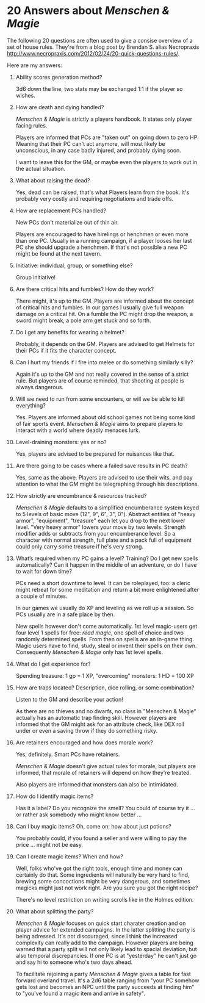 # 20 Answers about *Menschen & Magie*

The following 20 questions are often used to give a consise overview of a set of
house rules. They're from a blog post by Brendan S. alias Necropraxis
<http://www.necropraxis.com/2012/02/24/20-quick-questions-rules/>.

Here are my answers:


1. Ability scores generation method?

    3d6 down the line, two stats may be exchanged 1:1 if the player
    so wishes.

2. How are death and dying handled?

    *Menschen & Magie* is strictly a players handbook. It states only
    player facing rules. 
    
    Players are informed that PCs are "taken out" on going down to 
    zero HP. Meaning that their PC can't act anymore, will most likely
    be unconscious, in any case badly injured, and probably dying soon. 
    
    I want to leave this for the GM, or maybe even the players to
    work out in the actual situation.

3. What about raising the dead?

    Yes, dead can be raised, that's what Players learn from the book.
    It's probably very costly and requiring negotiations and trade
    offs.

4. How are replacement PCs handled?

    New PCs don't materialize out of thin air.
    
    Players are encouraged to have hirelings or henchmen or even more
    than one PC. Usually in a running campaign, if a player looses her
    last PC she should upgrade a henchmen. If that's not possible a
    new PC might be found at the next tavern.

5. Initiative: individual, group, or something else?

    Group initiative!

6. Are there critical hits and fumbles? How do they work?

    There might, it's up to the GM. Players are informed about the
    concept of critical hits and fumbles. In our games I usually give
    full weapon damage on a critical hit. On a fumble the PC might
    drop the weapon, a sword might break, a pole arm get stuck and so
    forth.

7. Do I get any benefits for wearing a helmet?

    Probably, it depends on the GM. Players are advised to get Helmets
    for their PCs if it fits the character concept.

8. Can I hurt my friends if I fire into melee or do something
   similarly silly?  

    Again it's up to the GM and not really covered in the sense of a
    strict rule. But players are of course reminded, that shooting at 
    people is always dangerous.

9. Will we need to run from some encounters, or will
    we be able to kill everything?

    Yes. Players are informed about old school games not being some
    kind of fair sports event. *Menschen & Magie* aims to prepare
    players to interact with a world where deadly menaces lurk.

10. Level-draining monsters: yes or no?

     Yes, players are advised to be prepared for nuisances like that.

11. Are there going to be cases where a failed save results in PC death?

     Yes, same as the above. Players are advised to use their wits,
     and pay attention to what the GM might be telegraphing through
     his descriptions.

12. How strictly are encumbrance & resources tracked?

     *Menschen & Magie* defaults to a simplified encumberance system
     keyed to 5 levels of basic move (12", 9", 6", 3", 0"). Abstract
     entities of "heavy armor", "equipment", "treasure" each let you
     drop to the next lower level. "Very heavy armor" lowers your move
     by two levels. Strength modifier adds or subtracts
     from your encumberance level. So a character with normal
     strength, full plate and a pack full of equipment could only
     carry some treasure if he's very strong.

13. What’s required when my PC gains a level? Training? Do I get new
    spells automatically? Can it happen in the middle of an adventure, or
    do I have to wait for down time?

     PCs need a short downtime to level. It can be roleplayed, too: a
     cleric might retreat for some meditation and return a bit more
     enlightened after a couple of minutes.
     
     In our games we usually do XP and leveling as we roll up a
     session. So PCs usually are in a safe place by then.

     New spells however don't come automatically. 1st level
     magic-users get four level 1 spells for free: *read magic*, one
     spell of choice and two randomly determined spells. From then on
     spells are an in-game thing. Magic users have to find, study,
     steal or invent their spells on their own. Consequently *Menschen
     & Magie* only has 1st level spells.

14. What do I get experience for?

     Spending treasure: 1 gp = 1 XP, "overcoming" monsters: 1 HD = 100
     XP

15. How are traps located? Description, dice rolling, or some
    combination?

     Listen to the GM and describe your action!

     As there are no thieves and no dwarfs, no class in "Menschen &
     Magie" actually has an automatic trap finding skill. However
     players are informed that the GM might ask for an attribute
     check, like DEX roll under or even a saving throw if they do
     something risky.

16. Are retainers encouraged and how does morale work?

     Yes, definitely. Smart PCs have retainers. 
     
     *Menschen & Magie*
     doesn't give actual rules for morale, but players are informed, that
     morale of retainers will depend on how they're treated. 

     Also players are informed that monsters can also be intimidated.

17. How do I identify magic items?

     Has it a label? Do you recognize the smell? You could of course
     try it ... or rather ask somebody who might know better ...

18. Can I buy magic items? Oh, come on: how about just potions?

     You probably could, if you found a seller and were willing to pay
     the price ... might not be easy.

19. Can I create magic items? When and how?

     Well, folks who've got the right tools, enough time and money can
     certainly do that. Some ingredients will naturally be very hard
     to find, brewing some concoctions might be very dangerous, and
     sometimes magicks might just not work right. Are you sure you got
     the right recipe? 
     
     There's no level restriction on writing scrolls
     like in the Holmes edition.

20. What about splitting the party?

     *Menschen & Magie* focuses on quick start charater
     creation and on player advice for extended campaigns. In the
     latter splitting the party is being adressed. It's not
     discouraged, since I think the increased complexity can really
     add to the campaign. However players are being warned that a party
     split will not only likely lead to spacial deviation, but also
     temporal discrepancies. If one PC is at "yesterday" he can't just
     go and say hi to someone who's two days ahead.
     
     To facilitate rejoining a party *Menschen & Magie* gives a table
     for fast forward overland travel. It's a 2d6 table ranging
     from "your PC somehow gets lost and becomes an NPC until the
     party succeeds at finding him" to "you've found a
     magic item and arrive in safety".
